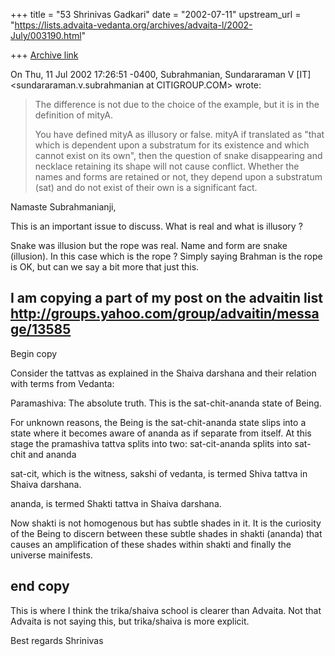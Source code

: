+++
title = "53 Shrinivas Gadkari"
date = "2002-07-11"
upstream_url = "https://lists.advaita-vedanta.org/archives/advaita-l/2002-July/003190.html"

+++
[Archive link](https://lists.advaita-vedanta.org/archives/advaita-l/2002-July/003190.html)

On Thu, 11 Jul 2002 17:26:51 -0400, Subrahmanian, Sundararaman V [IT]
<sundararaman.v.subrahmanian at CITIGROUP.COM> wrote:

>The difference is not due to the choice of the example, but it is in the
>definition of mityA.
>
>You have defined mityA as illusory or false.  mityA if translated as "that
>which is dependent upon a substratum for its existence and which cannot
>exist on its own", then the question of snake disappearing and necklace
>retaining its shape will not cause conflict.  Whether the names and forms
>are retained or not, they depend upon a substratum (sat) and do not exist
of
>their own is a significant fact.
>
>
>

Namaste Subrahmanianji,

This is an important issue to discuss. What is real and
what is illusory ?

Snake was illusion but the rope was real.
Name and form are snake (illusion).
In this case which is the rope ?
Simply saying Brahman is the rope is OK, but can we say
a bit more that just this.

I am copying a part of my post on the advaitin list
http://groups.yahoo.com/group/advaitin/message/13585
------------------------------------------------------------
Begin copy

Consider the tattvas as explained in the Shaiva darshana and
their relation with terms from Vedanta:

Paramashiva: The absolute truth.
This is the sat-chit-ananda state of Being.

For unknown reasons, the Being is the sat-chit-ananda state
slips into a state where it becomes aware of ananda as if
separate from itself. At this stage the pramashiva tattva
splits into two: sat-cit-ananda splits into sat-chit and ananda

sat-cit, which is the witness, sakshi of vedanta, is termed
Shiva tattva in Shaiva darshana.

ananda, is termed Shakti tattva in Shaiva darshana.

Now shakti is not homogenous but has subtle shades in it.
It is the curiosity of the Being to discern between these
subtle shades in shakti (ananda) that causes an amplification
of these shades within shakti and finally the universe
mainifests.

end copy
-----------------------------------------------------------------
This is where I think the trika/shaiva school is clearer than
Advaita. Not that Advaita is not saying this, but trika/shaiva is
more explicit.

Best regards
Shrinivas

